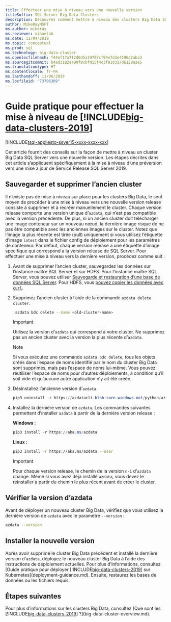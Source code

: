 ```yaml
---
title: Effectuer une mise à niveau vers une nouvelle version
titleSuffix: SQL Server Big Data Clusters
description: Découvrez comment mettre à niveau des clusters Big Data SQL Server vers une nouvelle version.
author: MikeRayMSFT
ms.author: mikeray
ms.reviewer: mihaelab
ms.date: 11/04/2019
ms.topic: conceptual
ms.prod: sql
ms.technology: big-data-cluster
ms.openlocfilehash: f44ef17a712d0d5a19707cf94e7d3e4196a2aba3
ms.sourcegitcommit: b4ad3182aa99f9cbfd15f4c3f910317d6128a2e5
ms.translationtype: HT
ms.contentlocale: fr-FR
ms.lasthandoff: 11/06/2019
ms.locfileid: "73706309"
---
```

# <a name="how-to-upgrade-includebig-data-clusters-2019includesssbigdataclusters-ss-novermd"></a>Guide pratique pour effectuer la mise à niveau de [!INCLUDE[big-data-clusters-2019](../includes/ssbigdataclusters-ss-nover.md)]

[!INCLUDE[tsql-appliesto-ssver15-xxxx-xxxx-xxx](../includes/tsql-appliesto-ssver15-xxxx-xxxx-xxx.md)]

Cet article fournit des conseils sur la façon de mettre à niveau un cluster Big Data SQL Server vers une nouvelle version. Les étapes décrites dans cet article s’appliquent spécifiquement à la mise à niveau d’une préversion vers une mise à jour de Service Release SQL Server 2019.

## <a name="backup-and-delete-the-old-cluster"></a>Sauvegarder et supprimer l’ancien cluster

Il n’existe pas de mise à niveau sur place pour les clusters Big Data, le seul moyen de procéder à une mise à niveau vers une nouvelle version release consiste à supprimer et à recréer manuellement le cluster. Chaque version release comporte une version unique d’`azdata`, qui n’est pas compatible avec la version précédente. De plus, si un ancien cluster doit télécharger une image conteneur sur un nouveau nœud, la dernière image risque de ne pas être compatible avec les anciennes images sur le cluster. Notez que l’image la plus récente est tirée (pull) uniquement si vous utilisez l’étiquette d’image `latest` dans le fichier config de déploiement pour les paramètres de conteneur. Par défaut, chaque version release a une étiquette d’image spécifique qui correspond à la version release de SQL Server. Pour effectuer une mise à niveau vers la dernière version, procédez comme suit :

1. Avant de supprimer l’ancien cluster, sauvegardez les données sur l’instance maître SQL Server et sur HDFS. Pour l’instance maître SQL Server, vous pouvez utiliser [Sauvegarde et restauration d’une base de données SQL Server](data-ingestion-restore-database.md). Pour HDFS, vous [pouvez copier les données avec `curl`](data-ingestion-curl.md).

1. Supprimez l’ancien cluster à l’aide de la commande `azdata delete cluster`.

   ```bash
    azdata bdc delete --name <old-cluster-name>
   ```

   > [!Important]
   > Utilisez la version d’`azdata` qui correspond à votre cluster. Ne supprimez pas un ancien cluster avec la version la plus récente d’`azdata`.

   > [!Note]
   > Si vous exécutez une commande `azdata bdc delete`, tous les objets créés dans l’espace de noms identifié par le nom du cluster Big Data sont supprimés, mais pas l’espace de noms lui-même. Vous pouvez réutiliser l’espace de noms pour d’autres déploiements, à condition qu’il soit vide et qu’aucune autre application n’y ait été créée.

1. Désinstallez l’ancienne version d’`azdata`

   ```powershell
   pip3 uninstall -r https://azdatacli.blob.core.windows.net/python/azdata/2019-rc1/requirements.txt
   ```

1. Installez la dernière version de `azdata`. Les commandes suivantes permettent d’installer `azdata` à partir de la dernière version release :

   **Windows :**

   ```powershell
   pip3 install -r https://aka.ms/azdata
   ```

   **Linux :**

   ```bash
   pip3 install -r https://aka.ms/azdata --user
   ```

   > [!IMPORTANT]
   > Pour chaque version release, le chemin de la version `n-1` d’`azdata` change. Même si vous avez déjà installé `azdata`, vous devez le réinstaller à partir du chemin le plus récent avant de créer le cluster.

## <a id="azdataversion"></a> Vérifier la version d’azdata

Avant de déployer un nouveau cluster Big Data, vérifiez que vous utilisez la dernière version de `azdata` avec le paramètre `--version` :

```bash
azdata --version
```

## <a name="install-the-new-release"></a>Installer la nouvelle version

Après avoir supprimé le cluster Big Data précédent et installé la dernière version d’`azdata`, déployez le nouveau cluster Big Data à l’aide des instructions de déploiement actuelles. Pour plus d’informations, consultez [Guide pratique pour déployer [!INCLUDE[big-data-clusters-2019](../includes/ssbigdataclusters-ss-nover.md)] sur Kubernetes](deployment-guidance.md). Ensuite, restaurez les bases de données ou les fichiers requis.

## <a name="next-steps"></a>Étapes suivantes

Pour plus d’informations sur les clusters Big Data, consultez [Que sont les [!INCLUDE[big-data-clusters-2019](../includes/ssbigdataclusters-ss-nover.md)] ?](big-data-cluster-overview.md).
